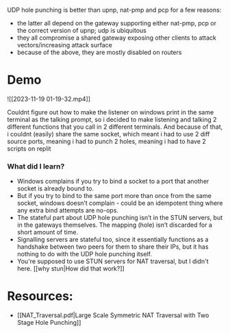 UDP hole punching is better than upnp, nat-pmp and pcp for a few reasons:
- the latter all depend on the gateway supporting either nat-pmp, pcp or the correct version of upnp; udp is ubiquitous
- they all compromise a shared gateway exposing other clients to attack vectors/increasing attack surface 
- because of the above, they are mostly disabled on routers

# Demo

![[2023-11-19 01-19-32.mp4]]

Couldnt figure out how to make the listener on windows print in the same terminal as the talking prompt, so i decided to make listening and talking 2 different functions that you call in 2 different terminals.
And because of that, i couldnt (easily) share the same socket, which meant i had to use 2 diff source ports, meaning i had to punch 2 holes, meaning i had to have 2 scripts on replit

### What did I learn?
- Windows complains if you try to bind a socket to a port that another socket is already bound to.
- But if you try to bind to the same port more than once from the same socket, windows doesn’t complain - could be an idempotent thing where any extra bind attempts are no-ops.
- The stateful part about UDP hole punching isn’t in the STUN servers, but in the gateways themselves. The mapping (hole) isn’t discarded for a short amount of time.
- Signalling servers are stateful too, since it essentially functions as a handshake between two peers for them to share their IPs, but it has nothing to do with the UDP hole punching itself.
- You're supposed to use STUN servers for NAT traversal, but I didn't here. [[why stun|How did that work?]] 

# Resources:

- [[NAT_Traversal.pdf|Large Scale Symmetric NAT Traversal with Two Stage Hole Punching]]